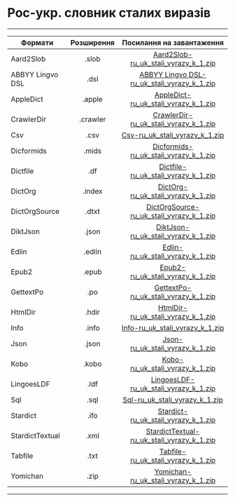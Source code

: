 # Рос-укр. словник сталих виразів
---------------------------------------------------------------------------------------
| Формати          | Розширення | Посилання на завантаження                           |
-------------------|:----------:|:---------------------------------------------------:|
| Aard2Slob        |  .slob     | [Aard2Slob-ru_uk_stali_vyrazy_k_1.zip](https://github.com/bakustarver/ukr-dictionaries-list-opensource/releases/download/0.2/Aard2Slob-ru_uk_stali_vyrazy_k_1.zip) |
| ABBYY Lingvo DSL |  .dsl      | [ABBYY Lingvo DSL-ru_uk_stali_vyrazy_k_1.zip](https://github.com/bakustarver/ukr-dictionaries-list-opensource/releases/download/0.2/ABBYY-Lingvo-DSL-ru_uk_stali_vyrazy_k_1.zip) |
| AppleDict        |  .apple    | [AppleDict-ru_uk_stali_vyrazy_k_1.zip](https://github.com/bakustarver/ukr-dictionaries-list-opensource/releases/download/0.2/AppleDict-ru_uk_stali_vyrazy_k_1.zip) |
| CrawlerDir       |  .crawler  | [CrawlerDir-ru_uk_stali_vyrazy_k_1.zip](https://github.com/bakustarver/ukr-dictionaries-list-opensource/releases/download/0.2/CrawlerDir-ru_uk_stali_vyrazy_k_1.zip) |
| Csv              |  .csv      | [Csv-ru_uk_stali_vyrazy_k_1.zip](https://github.com/bakustarver/ukr-dictionaries-list-opensource/releases/download/0.2/Csv-ru_uk_stali_vyrazy_k_1.zip) |
| Dicformids       |  .mids     | [Dicformids-ru_uk_stali_vyrazy_k_1.zip](https://github.com/bakustarver/ukr-dictionaries-list-opensource/releases/download/0.2/Dicformids-ru_uk_stali_vyrazy_k_1.zip) |
| Dictfile         |  .df       | [Dictfile-ru_uk_stali_vyrazy_k_1.zip](https://github.com/bakustarver/ukr-dictionaries-list-opensource/releases/download/0.2/Dictfile-ru_uk_stali_vyrazy_k_1.zip) |
| DictOrg          |  .index    | [DictOrg-ru_uk_stali_vyrazy_k_1.zip](https://github.com/bakustarver/ukr-dictionaries-list-opensource/releases/download/0.2/DictOrg-ru_uk_stali_vyrazy_k_1.zip) |
| DictOrgSource    |  .dtxt     | [DictOrgSource-ru_uk_stali_vyrazy_k_1.zip](https://github.com/bakustarver/ukr-dictionaries-list-opensource/releases/download/0.2/DictOrgSource-ru_uk_stali_vyrazy_k_1.zip) |
| DiktJson         |  .json     | [DiktJson-ru_uk_stali_vyrazy_k_1.zip](https://github.com/bakustarver/ukr-dictionaries-list-opensource/releases/download/0.2/DiktJson-ru_uk_stali_vyrazy_k_1.zip) |
| Edlin            |  .edlin    | [Edlin-ru_uk_stali_vyrazy_k_1.zip](https://github.com/bakustarver/ukr-dictionaries-list-opensource/releases/download/0.2/Edlin-ru_uk_stali_vyrazy_k_1.zip) |
| Epub2            |  .epub     | [Epub2-ru_uk_stali_vyrazy_k_1.zip](https://github.com/bakustarver/ukr-dictionaries-list-opensource/releases/download/0.2/Epub2-ru_uk_stali_vyrazy_k_1.zip) |
| GettextPo        |  .po       | [GettextPo-ru_uk_stali_vyrazy_k_1.zip](https://github.com/bakustarver/ukr-dictionaries-list-opensource/releases/download/0.2/GettextPo-ru_uk_stali_vyrazy_k_1.zip) |
| HtmlDir          |  .hdir     | [HtmlDir-ru_uk_stali_vyrazy_k_1.zip](https://github.com/bakustarver/ukr-dictionaries-list-opensource/releases/download/0.2/HtmlDir-ru_uk_stali_vyrazy_k_1.zip) |
| Info             |  .info     | [Info-ru_uk_stali_vyrazy_k_1.zip](https://github.com/bakustarver/ukr-dictionaries-list-opensource/releases/download/0.2/Info-ru_uk_stali_vyrazy_k_1.zip) |
| Json             |  .json     | [Json-ru_uk_stali_vyrazy_k_1.zip](https://github.com/bakustarver/ukr-dictionaries-list-opensource/releases/download/0.2/Json-ru_uk_stali_vyrazy_k_1.zip) |
| Kobo             |  .kobo     | [Kobo-ru_uk_stali_vyrazy_k_1.zip](https://github.com/bakustarver/ukr-dictionaries-list-opensource/releases/download/0.2/Kobo-ru_uk_stali_vyrazy_k_1.zip) |
| LingoesLDF       |  .ldf      | [LingoesLDF-ru_uk_stali_vyrazy_k_1.zip](https://github.com/bakustarver/ukr-dictionaries-list-opensource/releases/download/0.2/LingoesLDF-ru_uk_stali_vyrazy_k_1.zip) |
| Sql              |  .sql      | [Sql-ru_uk_stali_vyrazy_k_1.zip](https://github.com/bakustarver/ukr-dictionaries-list-opensource/releases/download/0.2/Sql-ru_uk_stali_vyrazy_k_1.zip) |
| Stardict         |  .ifo      | [Stardict-ru_uk_stali_vyrazy_k_1.zip](https://github.com/bakustarver/ukr-dictionaries-list-opensource/releases/download/0.2/Stardict-ru_uk_stali_vyrazy_k_1.zip) |
| StardictTextual  |  .xml      | [StardictTextual-ru_uk_stali_vyrazy_k_1.zip](https://github.com/bakustarver/ukr-dictionaries-list-opensource/releases/download/0.2/StardictTextual-ru_uk_stali_vyrazy_k_1.zip) |
| Tabfile          |  .txt      | [Tabfile-ru_uk_stali_vyrazy_k_1.zip](https://github.com/bakustarver/ukr-dictionaries-list-opensource/releases/download/0.2/Tabfile-ru_uk_stali_vyrazy_k_1.zip) |
| Yomichan         |  .zip      | [Yomichan-ru_uk_stali_vyrazy_k_1.zip](https://github.com/bakustarver/ukr-dictionaries-list-opensource/releases/download/0.2/Yomichan-ru_uk_stali_vyrazy_k_1.zip) |
---------------------------------------------------------------------------------------
